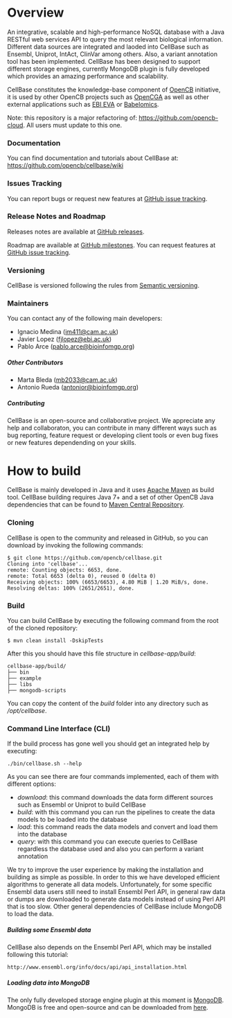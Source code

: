# Overview
An integrative, scalable and high-performance NoSQL database with a Java RESTful web services API to query the most relevant biological information. Different data sources are integrated and laoded into CellBase such as Ensembl, Uniprot, IntAct, ClinVar among others. Also, a variant annotation tool has been implemented. CellBase has been designed to support different storage engines, currently MongoDB plugin is fully developed which provides an amazing performance and scalability.

CellBase constitutes the knowledge-base component of [OpenCB](http://www.opencb.org/) initiative, it is used by other OpenCB projects such as [OpenCGA](https://github.com/opencb/opencga) as well as other external applications such as [EBI EVA](www.ebi.ac.uk/eva/) or [Babelomics](http://www.babelomics.org/).

Note: this repository is a major refactoring of: https://github.com/opencb-cloud. All users must update to this one.

### Documentation
You can find documentation and tutorials about CellBase at: https://github.com/opencb/cellbase/wiki

### Issues Tracking
You can report bugs or request new features at [GitHub issue tracking](https://github.com/opencb/cellbase/issues).

### Release Notes and Roadmap
Releases notes are available at [GitHub releases](https://github.com/opencb/cellbase/releases).

Roadmap are available at [GitHub milestones](https://github.com/opencb/cellbase/milestones). You can request features at [GitHub issue tracking](https://github.com/opencb/cellbase/issues).

### Versioning
CellBase is versioned following the rules from [Semantic versioning](http://semver.org/).

### Maintainers
 You can contact any of the following main developers:
  * Ignacio Medina (im411@cam.ac.uk)
  * Javier Lopez (fjlopez@ebi.ac.uk)
  * Pablo Arce (pablo.arce@bioinfomgp.org)

##### Other Contributors
  * Marta Bleda (mb2033@cam.ac.uk)
  * Antonio Rueda (antonior@bioinfomgp.org)

##### Contributing
CellBase is an open-source and collaborative project. We appreciate any help and collaboraton, you can contribute in many different ways such as bug reporting, feature request or developing client tools or even bug fixes or new features dependending on your skills.


# How to build 
CellBase is mainly developed in Java and it uses [Apache Maven](http://maven.apache.org/) as build tool. CellBase building requires Java 7+ and a set of other OpenCB Java dependencies that can be found to [Maven Central Repository](http://search.maven.org/).

### Cloning
CellBase is open to the community and released in GitHub, so you can download by invoking the following commands:

    $ git clone https://github.com/opencb/cellbase.git
    Cloning into 'cellbase'...
    remote: Counting objects: 6653, done.
    remote: Total 6653 (delta 0), reused 0 (delta 0)
    Receiving objects: 100% (6653/6653), 4.80 MiB | 1.20 MiB/s, done.
    Resolving deltas: 100% (2651/2651), done.

### Build
You can build CellBase by executing the following command from the root of the cloned repository:
  
    $ mvn clean install -DskipTests

After this you should have this file structure in _cellbase-app/build_:

    cellbase-app/build/
    ├── bin
    ├── example
    ├── libs
    ├── mongodb-scripts

You can copy the content of the _build_ folder into any directory such as _/opt/cellbase_.

### Command Line Interface (CLI)
If the build process has gone well you should get an integrated help by executing:

    ./bin/cellbase.sh --help

As you can see there are four commands implemented, each of them with different options:
 * _download_: this command downloads the data form different sources such as Ensembl or Uniprot to build CellBase
 * _build_: with this command you can run the pipelines to create the data models to be loaded into the database
 * _load_: this command reads the data models and convert and load them into the database
 * _query_: with this command you can execute queries to CellBase regardless the database used and also you can perform a variant annotation

We try to improve the user experience by making the installation and building as simple as possible. In order to this we have developed efficient algorithms to generate all data models. Unfortunately, for some specific Ensembl data users still need to install Ensembl Perl API, in general raw data or dumps are downloaded to generate data models instead of using Perl API that is too slow. Other general dependencies of CellBase include MongoDB to load the data.

##### Building some Ensembl data
CellBase also depends on the Ensembl Perl API, which may be installed following this tutorial:

    http://www.ensembl.org/info/docs/api/api_installation.html

##### Loading data into MongoDB
The only fully developed storage engine plugin at this moment is [MongoDB](https://www.mongodb.org/). MongoDB is free and open-source and can be downloaded from [here](https://www.mongodb.org/downloads).
